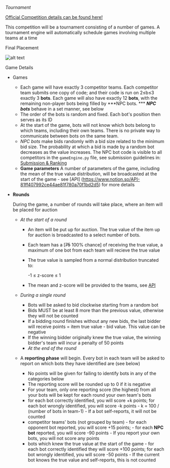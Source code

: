 *Tournament*

[Official Competition details can be found here!](https://www.notion.so/READ-ME-68e95ca047c24c82b834890488e65fc2)

This competition will be a tournament consisting of a number of games. A tournament engine will automatically schedule games involving multiple teams at a time

Final Placement

![alt text](https://i.imgur.com/crS52Ya.png)

Game Details
- Games
	- Each game will have exactly 3 competitor teams. Each competitor team submits one copy of code; and their code is run on 2≤b≤3 exactly 3 **bots**.
      Each game will also have exactly 12 **bots**, with the remaining non-player bots being filled by ***NPC bots.
        *** ***NPC bots*** behave in a set manner, see below
    - The order of the bots is random and fixed. Each bot's position then serves as its ID
     - At the start of the game, bots will not know which bots belong to which teams, including their own teams. There is no private way to communicate between bots on the same team.
     - *NPC bots* make bids randomly with a bid size related to the minimum bid size. The probability at which a bid is made by a random bot decreases as the value increases. 
          The NPC bot code is visible to all competitors in the `gameEngine.py` file, see submission guidelines in:
          [Submission & Ranking](https://www.notion.so/Submission-Ranking-f235d5f93b834fa1a9f4adff48ad797c)
     - **Game parameters**
     	A number of parameters of the game, including the mean of the true value distribution, will be broadcasted at the start of the game 
        	- see [API] (https://www.notion.so/API-81ff407992ce44ae81f780a70f1bd2d5)  for more details

- **Rounds**

	During the game, a number of rounds will take place, where an item will be placed for auction

	- *At the start of a round*

		- An item will be put up for auction. The true value of the item up for auction is broadcasted to a select number of bots.
		- Each team has a [~~75~~ 100% chance] of receiving the true value, a maximum of one bot from each team will recieve the true value

		- The true value is sampled from a normal distribution truncated to:

			-1 ≤ z-score ≤ 1

		- The mean and z-score will be provided to the teams, see [API](https://www.notion.so/API-81ff407992ce44ae81f780a70f1bd2d5)
    - *During a single round*

		- Bots will be asked to bid clockwise starting from a random bot
		- Bids MUST be at least 8 more than the previous value, otherwise they will not be counted
		- If a bidding round finishes without any new bids, the last bidder will receive points = item true value - bid value. This value can be negative
		- If the winning bidder originally knew the true value, the winning bidder's team will incur a penalty of 50 points
		- *At the end of the round*

 	- A **reporting phase** will begin. Every bot in each team will be asked to report on which bots they have identified are (see below)
		- No points will be given for failing to identify bots in any of the categories below
		- The reporting score will be rounded up to 0 if it is negative
		- For your team, only one reporting score (the highest) from all your bots will be kept for each round your own team's bots
		- for each bot correctly identified, you will score +k points; for each bot wrongly identified, you will score -k points
				- k = 100 / (number of bots in team-1)
				- If a bot self-reports, it will not be counted
		- competitor teams' bots (not grouped by team)
				- for each opponent bot reported, you will score +15 points;
				- for each **NPC bot** reported, you will score -90 points
				- If you report your own bots, you will not score any points
		- bots which knew the true value at the start of the game
				- for each bot correctly identified they will score +100 points; for each bot wrongly identified, you will score -50 points
				- If the current bot knows the true value and self-reports, this is not counted
